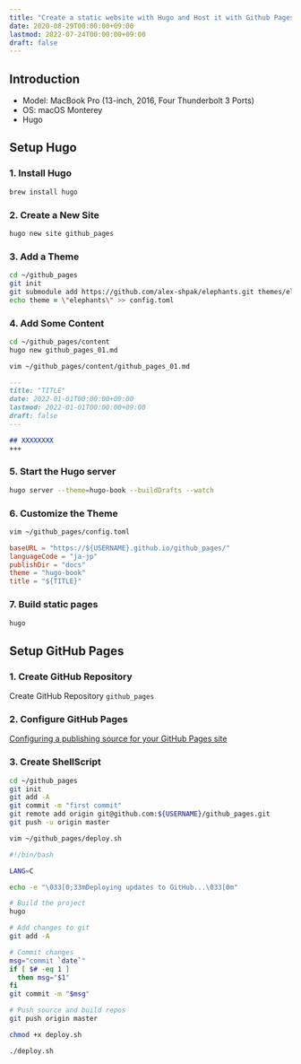 ```yaml
---
title: "Create a static website with Hugo and Host it with Github Pages"
date: 2020-08-29T00:00:00+09:00
lastmod: 2022-07-24T00:00:00+09:00
draft: false
---
```


## Introduction

- Model: MacBook Pro (13-inch, 2016, Four Thunderbolt 3 Ports)
- OS: macOS Monterey
- Hugo

## Setup Hugo

### 1. Install Hugo

```zsh
brew install hugo
```

### 2. Create a New Site

```zsh
hugo new site github_pages
```

### 3. Add a Theme

```zsh
cd ~/github_pages
git init
git submodule add https://github.com/alex-shpak/elephants.git themes/elephants
echo theme = \"elephants\" >> config.toml
```

### 4. Add Some Content

```zsh
cd ~/github_pages/content
hugo new github_pages_01.md
```

```zsh
vim ~/github_pages/content/github_pages_01.md
```

```md:github_pages.md
---
title: "TITLE"
date: 2022-01-01T00:00:00+09:00
lastmod: 2022-01-01T00:00:00+09:00
draft: false
---

## XXXXXXXX
+++
```

### 5. Start the Hugo server

```zsh
hugo server --theme=hugo-book --buildDrafts --watch
```

### 6. Customize the Theme

```zsh
vim ~/github_pages/config.toml
```

```toml:config.toml
baseURL = "https://${USERNAME}.github.io/github_pages/"
languageCode = "ja-jp"
publishDir = "docs"
theme = "hugo-book"
title = "${TITLE}"
```

### 7. Build static pages

```zsh
hugo
```

## Setup GitHub Pages

### 1. Create GitHub Repository

Create GitHub Repository `github_pages`

### 2. Configure GitHub Pages

[Configuring a publishing source for your GitHub Pages site](https://docs.github.com/en/pages/getting-started-with-github-pages/configuring-a-publishing-source-for-your-github-pages-site)

### 3. Create ShellScript

```zsh
cd ~/github_pages
git init
git add -A
git commit -m "first commit"
git remote add origin git@github.com:${USERNAME}/github_pages.git
git push -u origin master
```

```zsh
vim ~/github_pages/deploy.sh
```

```sh:deploy.sh
#!/bin/bash

LANG=C

echo -e "\033[0;33mDeploying updates to GitHub...\033[0m"

# Build the project
hugo

# Add changes to git
git add -A

# Commit changes
msg="commit `date`"
if [ $# -eq 1 ]
  then msg="$1"
fi
git commit -m "$msg"

# Push source and build repos
git push origin master
```

```zsh
chmod +x deploy.sh
```

```zsh
./deploy.sh
```
